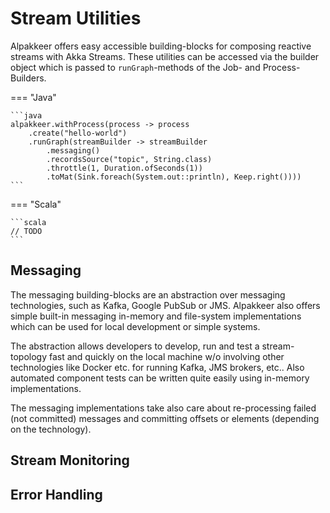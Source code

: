 # Stream Utilities

Alpakkeer offers easy accessible building-blocks for composing reactive streams with Akka Streams. These utilities can be accessed via the builder object which is passed to `runGraph`-methods of the Job- and Process-Builders.

=== "Java"

    ```java
    alpakkeer.withProcess(process -> process
        .create("hello-world")
        .runGraph(streamBuilder -> streamBuilder
            .messaging()
            .recordsSource("topic", String.class)
            .throttle(1, Duration.ofSeconds(1))
            .toMat(Sink.foreach(System.out::println), Keep.right())))
    ```

=== "Scala"

    ```scala
    // TODO
    ```

## Messaging

The messaging building-blocks are an abstraction over messaging technologies, such as Kafka, Google PubSub or JMS. Alpakkeer also offers simple built-in messaging in-memory and file-system implementations which can be used for local development or simple systems.

The abstraction allows developers to develop, run and test a stream-topology fast and quickly on the local machine w/o involving other technologies like Docker etc. for running Kafka, JMS brokers, etc.. Also automated component tests can be written quite easily using in-memory implementations.

The messaging implementations take also care about re-processing failed (not committed) messages and committing offsets or elements (depending on the technology).

## Stream Monitoring

## Error Handling

